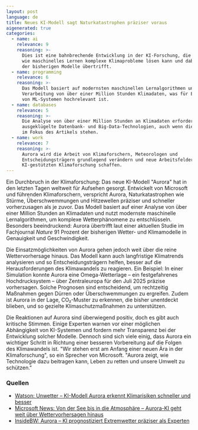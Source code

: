 ```yaml
---
layout: post
language: de
title: Neues KI-Modell sagt Naturkatastrophen präziser voraus
aigenerated: true
categories:
  - name: ai
    relevance: 9
    reasoning: >-
      Dies ist eine bahnbrechende Entwicklung in der KI-Forschung, die zeigt,
      wie maschinelles Lernen komplexe Klimaprobleme lösen kann und dabei 91%
      der bisherigen Modelle übertrifft.
  - name: programming
    relevance: 6
    reasoning: >-
      Das Modell basiert auf modernsten maschinellen Lernalgorithmen und der
      Verarbeitung von über einer Million Stunden Klimadaten, was für Entwickler
      von ML-Systemen hochrelevant ist.
  - name: databases
    relevance: 5
    reasoning: >-
      Die Analyse von über einer Million Stunden an Klimadaten erfordert
      ausgeklügelte Datenbank- und Big-Data-Technologien, auch wenn diese nicht
      im Fokus des Artikels stehen.
  - name: work
    relevance: 7
    reasoning: >-
      Aurora wird die Arbeit von Klimaforschern, Meteorologen und
      Entscheidungsträgern grundlegend verändern und neue Arbeitsfelder in der
      KI-gestützten Klimaforschung schaffen.
---
```


Ein Durchbruch in der Klimaforschung: Das neue KI-Modell "Aurora" hat in den letzten Tagen weltweit für Aufsehen gesorgt. Entwickelt von Microsoft und führenden Klimaforschern, verspricht Aurora, Naturkatastrophen wie Stürme, Überschwemmungen und Hitzewellen präziser und schneller vorherzusagen als je zuvor. Das Modell basiert auf einer Analyse von über einer Million Stunden an Klimadaten und nutzt modernste maschinelle Lernalgorithmen, um komplexe Wetterphänomene zu entschlüsseln. Besonders beeindruckend: Aurora übertrifft laut einer aktuellen Studie im Fachjournal *Nature* 91 Prozent der bisherigen Wetter- und Klimamodelle in Genauigkeit und Geschwindigkeit.

<!--more-->

Die Einsatzmöglichkeiten von Aurora gehen jedoch weit über die reine Wettervorhersage hinaus. Das Modell kann auch langfristige Klimatrends analysieren und so Entscheidungsträgern helfen, besser auf die Herausforderungen des Klimawandels zu reagieren. Ein Beispiel: In einer Simulation konnte Aurora eine Omega-Wetterlage – ein festgefahrenes Hochdrucksystem – über Zentraleuropa für den Juli 2025 präzise vorhersagen. Solche Prognosen sind entscheidend, um rechtzeitig Maßnahmen gegen Dürren oder Überschwemmungen zu ergreifen. Zudem ist Aurora in der Lage, CO₂-Muster zu erkennen, die bisher unentdeckt blieben, und so gezielte Klimaschutzmaßnahmen zu unterstützen.

Die Reaktionen auf Aurora sind überwiegend positiv, doch es gibt auch kritische Stimmen. Einige Experten warnen vor einer möglichen Abhängigkeit von KI-Systemen und fordern mehr Transparenz bei der Entwicklung solcher Modelle. Dennoch sind sich viele einig, dass Aurora ein wichtiger Schritt in Richtung einer besseren Vorbereitung auf die Folgen des Klimawandels ist. "Wir stehen erst am Anfang einer neuen Ära in der Klimaforschung", so ein Sprecher von Microsoft. "Aurora zeigt, wie Technologie dazu beitragen kann, Leben zu retten und unsere Umwelt zu schützen."

### Quellen
- [Watson: Unwetter – KI-Modell Aurora erkennt Klimarisiken schneller und besser](https://www.watson.de/nachhaltigkeit/good-news/293977686-unwetter-ki-modell-aurora-erkennt-klimarisiken-schneller-und-besser)  
- [Microsoft News: Von der See bis in die Atmosphäre – Aurora-KI geht weit über Wettervorhersagen hinaus](https://news.microsoft.com/de-de/von-der-see-bis-in-die-atmosphaere-microsofts-aurora-ki-geht-weit-ueber-wettervorhersagen-hinaus/)  
- [InsideBW: Aurora – KI prognostiziert Extremwetter präziser als Experten](https://www.insidebw.de/aurora-ki-prognostiziert-extremwetter-praeziser-als-experten-microsofts-super-prognose-fuer-wetter-umwelt)
